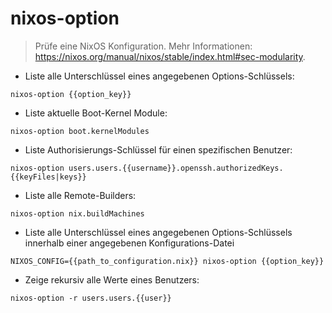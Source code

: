 # nixos-option

> Prüfe eine NixOS Konfiguration.
> Mehr Informationen: <https://nixos.org/manual/nixos/stable/index.html#sec-modularity>.

- Liste alle Unterschlüssel eines angegebenen Options-Schlüssels:

`nixos-option {{option_key}}`

- Liste aktuelle Boot-Kernel Module:

`nixos-option boot.kernelModules`

- Liste Authorisierungs-Schlüssel für einen spezifischen Benutzer:

`nixos-option users.users.{{username}}.openssh.authorizedKeys.{{keyFiles|keys}}`

- Liste alle Remote-Builders:

`nixos-option nix.buildMachines`

- Liste alle Unterschlüssel eines angegebenen Options-Schlüssels innerhalb einer angegebenen Konfigurations-Datei

`NIXOS_CONFIG={{path_to_configuration.nix}} nixos-option {{option_key}}`

- Zeige rekursiv alle Werte eines Benutzers:

`nixos-option -r users.users.{{user}}`
